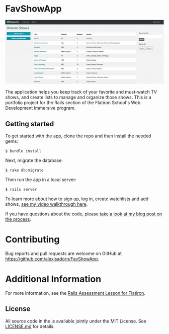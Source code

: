 # FavShowApp

![](/public/images/app_shows_scnsht.png)

 The application helps you keep track of your favorite and must-watch TV shows, and create lists to manage and organize those shows. This is a portfolio project for the Rails section of the Flatiron School's Web Development Immersive program.

## Getting started

To get started with the app, clone the repo and then install the needed gems:

```
$ bundle install
```

Next, migrate the database:

```
$ rake db:migrate
```

Then run the app in a local server:

```
$ rails server
```

To learn more about how to sign up, log in, create watchlists and add shows, [see my video walkthrough here](https://youtu.be/uua3-0aHCEM).

If you have questions about the code, please [take a look at my blog post on the process](https://alexisadorn.github.io/FavShowApp_-_a_rails_tv_show_app).

# Contributing
Bug reports and pull requests are welcome on GitHub at https://github.com/alexisadorn/FavShowApp.

# Additional Information

For more information, see the
[Rails Assessment Lesson for Flatiron](https://github.com/learn-co-students/rails-assessment-v-000).

## License

All source code in the is available jointly under the MIT License. See
[LICENSE.md](LICENSE.md) for details.
